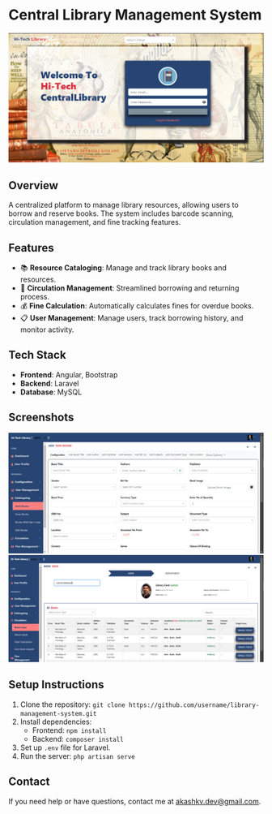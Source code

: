 # Central Library Management System

![Library Banner](https://github.com/akashkvdev/LMS/blob/2220e167bb6b16b53c27e1d0b9c16f8a9d3108f6/librarypage1.png)

## Overview
A centralized platform to manage library resources, allowing users to borrow and reserve books. The system includes barcode scanning, circulation management, and fine tracking features.

## Features
- 📚 **Resource Cataloging**: Manage and track library books and resources.
- 🔄 **Circulation Management**: Streamlined borrowing and returning process.
- 💰 **Fine Calculation**: Automatically calculates fines for overdue books.
- 📋 **User Management**: Manage users, track borrowing history, and monitor activity.

## Tech Stack
- **Frontend**: Angular, Bootstrap
- **Backend**: Laravel
- **Database**: MySQL

## Screenshots
![Book Catalog](https://github.com/akashkvdev/LMS/blob/24323db4ec24e52444870818c29eb459d23bbf34/Bookcatlog.png)
![Book Circulation](https://github.com/akashkvdev/LMS/blob/24323db4ec24e52444870818c29eb459d23bbf34/Circulation.png)

## Setup Instructions
1. Clone the repository: `git clone https://github.com/username/library-management-system.git`
2. Install dependencies:
   - Frontend: `npm install`
   - Backend: `composer install`
3. Set up `.env` file for Laravel.
4. Run the server: `php artisan serve`

## Contact
If you need help or have questions, contact me at [akashkv.dev@gmail.com](mailto:akashkv.dev@gmail.com).
